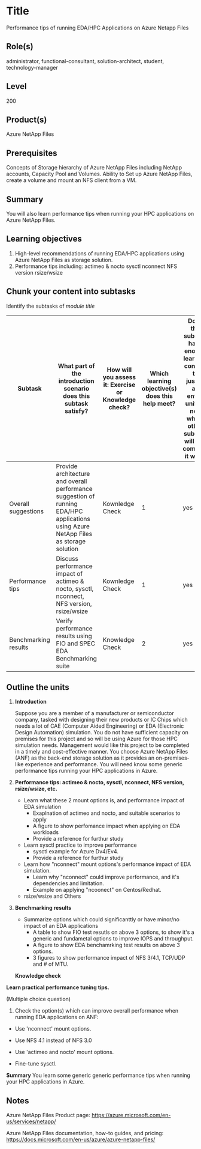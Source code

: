 # Title

Performance tips of running EDA/HPC Applications on Azure Netapp Files

## Role(s)

administrator, functional-consultant, solution-architect, student, technology-manager

## Level

200

## Product(s)

Azure NetApp Files

## Prerequisites

Concepts of Storage hierarchy of Azure NetApp Files including NetApp accounts, Capacity Pool and Volumes. 
Ability to Set up Azure NetApp Files, create a volume and mount an NFS client from a VM.

## Summary

You will also learn performance tips when running your HPC applications on Azure NetApp Files.

## Learning objectives

1. High-level recommendations of running EDA/HPC applications using Azure NetApp Files as storage solution.
2. Performance tips including:
  actimeo & nocto
	sysctl
	nconnect
	NFS version
	rsize/wsize
## Chunk your content into subtasks

Identify the subtasks of *module title*

| Subtask | What part of the introduction scenario does this subtask satisfy? | How will you assess it: **Exercise or Knowledge check**? | Which learning objective(s) does this help meet? | Does the subtask have enough learning content to justify an entire unit? If not, which other subtask will you combine it with? |
| ---- | ---- | ---- | ---- | ---- |
| Overall suggestions | Provide architecture and overall performance suggestion of running EDA/HPC applications using Azure NetApp Files as storage solution | Kownledge Check | 1 | yes |
| Performance tips | Discuss performance impact of actimeo & nocto, sysctl, nconnect, NFS version, rsize/wsize | Kownledge Check | 1 | yes |
| Benchmarking results | Verify performance results using FIO and SPEC EDA Benchmarking suite| Knowledge Check | 2 | yes |

## Outline the units

1. **Introduction**

    Suppose you are a member of a manufacturer or semiconductor company, tasked with designing their new products or IC Chips which needs a lot of CAE (Computer Aided Engineering) or EDA (Electronic Design Automation) simulation. You do not have sufficient capacity on premises for this project and so will be using Azure for those HPC simulation needs. Management would like this project to be completed in a timely and cost-effective manner. You choose Azure NetApp Files (ANF) as the back-end storage solution as it provides an on-premises-like experience and performance. You will need know some generic performance tips running your HPC applications in Azure.

5. **Performance tips: actimeo & nocto, sysctl, nconnect, NFS version, rsize/wsize, etc.**
    - Learn what these 2 mount options is, and performance impact of EDA simulation
        - Exaplnation of actimeo and nocto, and suitable scenarios to apply
        - A figure to show perfomance impact when applying on EDA workloads
        - Provide a reference for furthur study
    - Learn sysctl practice to improve performance
        - sysctl example for Azure Dv4/Ev4.
        - Provide a reference for furthur study
    - Learn how "nconnect" mount options's performance impact of EDA simulation.
        - Learn why "nconnect" could improve performance, and it's dependencies and limitation.
        - Example on applying "ncoonect" on Centos/Redhat.
    - rsize/wsize and Others
8. **Benchmarking results**
    - Summarize options which could significanttly or have minor/no impact of an EDA applications 
        - A table to show FIO test resutls on above 3 options, to show it's a generic and fundametal options to improve IOPS and throughput. 
        - A figure to show EDA benchamrking test results on above 3 options.
        - 3 figures to show performance impact of NFS 3/4.1, TCP/UDP and # of MTU.

    **Knowledge check**


**Learn practical performance tuning tips.**

(Multiple choice question)

1. Check the option(s) which can improve overall performance when running EDA applications on ANF:

- Use 'nconnect' mount options.

- Use NFS 4.1 instead of NFS 3.0

- Use 'actimeo and nocto' mount options.

- Fine-tune sysctl.

**Summary**
You learn some generic generic performance tips when running your HPC applications in Azure.

## Notes

Azure NetApp Files Product page:
https://azure.microsoft.com/en-us/services/netapp/ 

Azure NetApp Files documentation, how-to guides, and pricing:
https://docs.microsoft.com/en-us/azure/azure-netapp-files/
